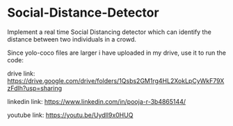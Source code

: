 # Social-Distance-Detector
Implement a real time Social Distancing detector which can identify the distance between two individuals in a crowd. 

Since yolo-coco files are larger i have uploaded in my drive, use it to run the code:

drive link: https://drive.google.com/drive/folders/1Qsbs2GM1rg4HL2XokLpCyWkF79XzFdlh?usp=sharing

linkedin link: https://www.linkedin.com/in/pooja-r-3b4865144/

youtube link: https://youtu.be/UydIl9x0HUQ

